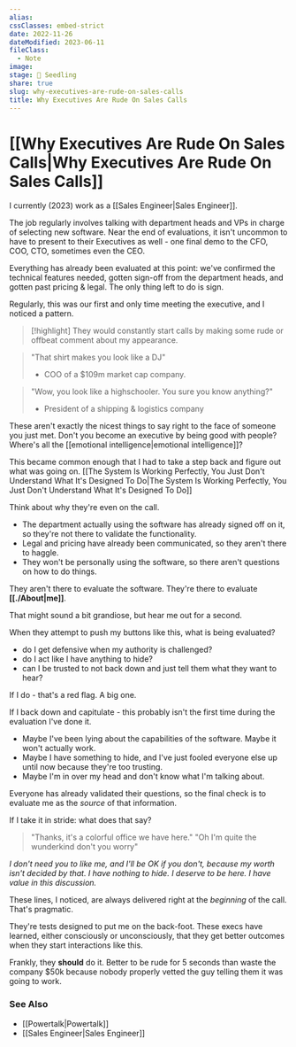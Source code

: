 ```yaml
---
alias: 
cssClasses: embed-strict
date: 2022-11-26
dateModified: 2023-06-11
fileClass:
  - Note
image: 
stage: 🌱 Seedling
share: true
slug: why-executives-are-rude-on-sales-calls
title: Why Executives Are Rude On Sales Calls
---
```


# [[Why Executives Are Rude On Sales Calls|Why Executives Are Rude On Sales Calls]]

I currently (2023) work as a [[Sales Engineer|Sales Engineer]].

The job regularly involves talking with department heads and VPs in charge of selecting new software. Near the end of evaluations, it isn't uncommon to have to present to their Executives as well - one final demo to the CFO, COO, CTO, sometimes even the CEO. 

Everything has already been evaluated at this point: we've confirmed the technical features needed, gotten sign-off from the department heads, and gotten past pricing & legal. The only thing left to do is sign.

Regularly, this was our first and only time meeting the executive, and I noticed a pattern.

>[!highlight] They would constantly start calls by making some rude or offbeat comment about my appearance.

> "That shirt makes you look like a DJ" 
> - COO of a $109m market cap company.

> "Wow, you look like a highschooler. You sure you know anything?" 
> - President of a shipping & logistics company 

These aren't exactly the nicest things to say right to the face of someone you just met. Don't you become an executive by being good with people? Where's all the [[emotional intelligence|emotional intelligence]]?

This became common enough that I had to take a step back and figure out what was going on. [[The System Is Working Perfectly, You Just Don't Understand What It's Designed To Do|The System Is Working Perfectly, You Just Don't Understand What It's Designed To Do]]

Think about why they're even on the call.
- The department actually using the software has already signed off on it, so they're not there to validate the functionality.
- Legal and pricing have already been communicated, so they aren't there to haggle.
- They won't be personally using the software, so there aren't questions on how to do things.

They aren't there to evaluate the software. They're there to evaluate **[[./About|me]]**. 

That might sound a bit grandiose, but hear me out for a second.

When they attempt to push my buttons like this, what is being evaluated?
- do I get defensive when my authority is challenged?
- do I act like I have anything to hide?
- can I be trusted to not back down and just tell them what they want to hear?

If I do - that's a red flag. A big one.

If I back down and capitulate - this probably isn't the first time during the evaluation I've done it.
- Maybe I've been lying about the capabilities of the software. Maybe it won't actually work. 
- Maybe I have something to hide, and I've just fooled everyone else up until now because they're too trusting. 
- Maybe I'm in over my head and don't know what I'm talking about.

Everyone has already validated their questions, so the final check is to evaluate me as the _source_ of that information.

If I take it in stride: what does that say?

> "Thanks, it's a colorful office we have here."
> "Oh I'm quite the wunderkind don't you worry"

_I don't need you to like me, and I'll be OK if you don't, because my worth isn't decided by that. I have nothing to hide. I deserve to be here. I have value in this discussion._

These lines, I noticed, are always delivered right at the _beginning_ of the call. That's pragmatic. 

They're tests designed to put me on the back-foot. These execs have learned, either consciously or unconsciously, that they get better outcomes when they start interactions like this. 

Frankly, they **should** do it. Better to be rude for 5 seconds than waste the company $50k because nobody properly vetted the guy telling them it was going to work.

### See Also

- [[Powertalk|Powertalk]]
- [[Sales Engineer|Sales Engineer]]
